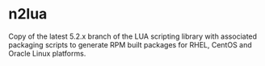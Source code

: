 # n2lua
Copy of the latest 5.2.x branch of the LUA scripting library with associated packaging scripts to generate RPM built packages for RHEL, CentOS and Oracle Linux platforms.
